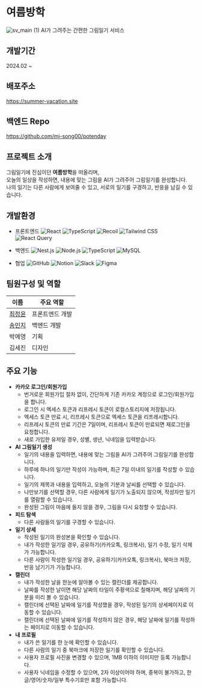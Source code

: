 # 여름방학
![sv_main (1)](https://github.com/cjy00n/summer-vacation-FE/assets/33516975/75032685-94b2-4c1c-b120-221d4ff27dbb)
AI가 그려주는 간편한 그림일기 서비스 

## 개발기간
2024.02 ~ 

## 배포주소
https://summer-vacation.site

## 백엔드 Repo
https://github.com/mj-song00/potenday


## 프로젝트 소개
그림일기에 진심이던 <b>여름방학</b>을 떠올리며, <br/>
오늘의 일상을 작성하면, 내용에 맞는 그림을 AI가 그려주어 그림일기를 완성합니다. <br/>
나의 일기는 다른 사람에게 보여줄 수 있고, 서로의 일기를 구경하고, 반응을 남길 수 있습니다.

## 개발환경
- 프론트엔드 ![React](https://img.shields.io/badge/-React-61DAFB?style=flat-square&logo=React&logoColor=white)
![TypeScript](https://img.shields.io/badge/-TypeScript-3178C6?style=flat-square&logo=TypeScript&logoColor=white)
![Recoil](https://img.shields.io/badge/-Recoil-4d4d4d?style=flat-square&logo=Recoil&logoColor=white)
![Tailwind CSS](https://img.shields.io/badge/-Tailwind_CSS-38B2AC?style=flat-square&logo=Tailwind-CSS&logoColor=white)
![React Query](https://img.shields.io/badge/-React_Query-ff4154?style=flat-square&logo=React-Query&logoColor=white)

- 백엔드 ![Nest.js](https://img.shields.io/badge/-Nest.js-E0234E?style=flat-square&logo=NestJS&logoColor=white) ![Node.js](https://img.shields.io/badge/-Node.js-339933?style=flat-square&logo=Node.js&logoColor=white) 
![TypeScript](https://img.shields.io/badge/-TypeScript-3178C6?style=flat-square&logo=TypeScript&logoColor=white)
![MySQL](https://img.shields.io/badge/-MySQL-4479A1?style=flat-square&logo=MySQL&logoColor=white)

- 협업  ![GitHub](https://img.shields.io/badge/-GitHub-181717?style=flat-square&logo=GitHub&logoColor=white)
![Notion](https://img.shields.io/badge/-Notion-000000?style=flat-square&logo=Notion&logoColor=white)
![Slack](https://img.shields.io/badge/-Slack-4A154B?style=flat-square&logo=Slack&logoColor=white)
![Figma](https://img.shields.io/badge/-Figma-F24E1E?style=flat-square&logo=Figma&logoColor=white)


## 팀원구성 및 역할
| 이름   |주요 역할     |
|------------------------|----------|
| [최정윤](https://github.com/cjy00n)  | 프론트엔드 개발|
| [송민지](https://github.com/mj-song00) | 백엔드 개발  |
| 박에영| 기획  |
| 김세진| 디자인       |

## 주요 기능 
- <b>카카오 로그인/회원가입</b>
  - 번거로운 회원가입 절차 없이, 간단하게 기존 카카오 계정으로 로그인/회원가입을 합니다.
  - 로그인 시 엑세스 토큰과 리프레시 토큰이 로컬스토리지에 저장됩니다.
  - 엑세스 토큰 만료 시, 리프레시 토큰으로 엑세스 토큰을 리프레시합니다.
  - 리프레시 토큰의 만료 기간은 7일이며, 리프레시 토큰이 만료되면 재로그인을 요청합니다.
  - 새로 가입한 유저일 경우, 성별, 생년, 닉네임을 입력받습니다.
- <b>AI 그림일기 생성</b>
  - 일기의 내용을 입력하면, 내용에 맞는 그림을 AI가 그려주어 그림일기를 완성합니다.
  - 하루에 하나의 일기만 작성이 가능하며, 최근 7일 이내의 일기를 작성할 수 있습니다.
  - 일기의 제목과 내용을 입력하고, 오늘의 기분과 날씨를 선택할 수 있습니다.
  - 나만보기를 선택할 경우, 다른 사람에게 일기가 노출되지 않으며, 작성자만 일기를 열람할 수 있습니다. 
  - 완성된 그림이 마음에 들지 않을 경우, 그림을 다시 요청할 수 있습니다. 
- <b>피드 탐색</b>
  - 다른 사람들의 일기를 구경할 수 있습니다. 
- <b>일기 상세</b>
  - 작성된 일기의 완성본을 확인할 수 있습니다.
  - 내가 작성한 일기일 경우, 공유하기(카카오톡, 링크복사), 일기 수정, 일기 삭제가 가능합니다.
  - 다른 사람이 작성한 일기일 경우, 공유하기(카카오톡, 링크복사), 북마크 저장, 반응 남기기가 가능합니다. 
- <b>캘린더</b>
  - 내가 작성한 날을 한눈에 알아볼 수 있는 캘린더를 제공합니다.
  - 날짜를 작성한 날이면 해당 날짜의 타일이 주황색으로 칠해지며, 해당 날짜의 기분을 미리 볼 수 있습니다.
  - 캘린더에 선택된 날짜에 일기를 작성했을 경우, 작성된 일기의 상세페이지로 이동할 수 있습니다.
  - 캘린더에 선택된 날짜에 일기를 작성하지 않은 경우, 해당 날짜에 일기를 작성하는 페이지로 이동할 수 있습니다. 
- <b>내 프로필</b>
  - 내가 쓴 일기를 한 눈에 확인할 수 있습니다.
  - 다른 사람의 일기 중 북마크에 저장한 일기를 확인할 수 있습니다.
  - 사용자 프로필 사진을 변경할 수 있으며, 1MB 이하의 이미지만 등록 가능합니다.
  - 사용자 닉네임을 수정할 수 있으며, 2자 이상이어야 하며, 중복이 불가하고, 한글/영어/숫자/일부 특수기호만 포함 가능합니다. 

 
